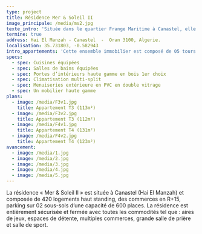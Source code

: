 ```yaml
---
type: project
title: Résidence Mer & Soleil II
image_principale: /media/ms2.jpg
texte_intro: 'Située dans le quartier Frange Maritime à Canastel, elle se compose de 75 logements réparties sur 02 blocs de 15 étages.'
termine: true
address: Hai El Manzah - Canastel  -  Oran 3100, Algerie.
localisation: 35.731803, -0.582943
intro_appartements: 'Cette ensemble immobilier est composé de 05 tours en R+15 dont 05 blocs en R+10 avec des logements de types T3 et T4 bénéficiant d’une double exposition (deux façades) dotés de:'
specs:
  - spec: Cuisines équipées
  - spec: Salles de bains équipées
  - spec: Portes d’intérieurs haute gamme en bois 1er choix
  - spec: Climatisation multi-split
  - spec: Menuiseries extérieure en PVC en double vitrage
  - spec: Un mobilier haute gamme
plans:
  - image: /media/F3v1.jpg
    title: Appartement T3 (113m²)
  - image: /media/F3v2.jpg
    title: Appartement T3 (112m²)
  - image: /media/F4v1.jpg
    title: Appartement T4 (131m²)
  - image: /media/F4v2.jpg
    title: Appartement T4 (123m²)
avancement:
  - image: /media/1.jpg
  - image: /media/2.jpg
  - image: /media/3.jpg
  - image: /media/4.jpg
  - image: /media/5.jpg
---
```

La résidence « Mer & Soleil II » est située à Canastel (Hai El Manzah) et composée de 420 logements haut standing, des commerces en R+15, parking sur 02 sous-sols d’une capacité de 600 places.
La résidence est entièrement sécurisée et fermée avec toutes les commodités tel que : aires de jeux, espaces de détente, multiples commerces, grande salle de prière et salle de sport.

